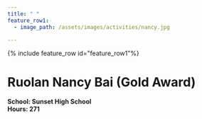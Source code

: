 ```yaml
---
title: " "
feature_row1:
  - image_path: /assets/images/activities/nancy.jpg

---
```


{% include feature_row id="feature_row1"%}

# Ruolan Nancy Bai (Gold Award)

**School: Sunset High School**  
**Hours: 271**  
